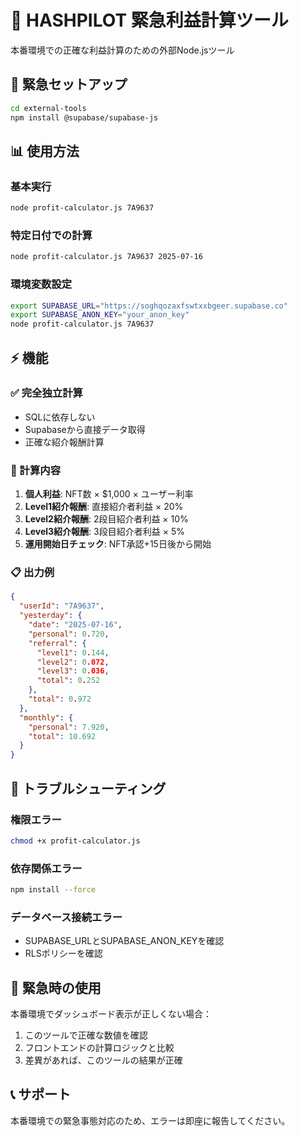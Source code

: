 # 🚨 HASHPILOT 緊急利益計算ツール

本番環境での正確な利益計算のための外部Node.jsツール

## 🚀 緊急セットアップ

```bash
cd external-tools
npm install @supabase/supabase-js
```

## 📊 使用方法

### 基本実行
```bash
node profit-calculator.js 7A9637
```

### 特定日付での計算
```bash
node profit-calculator.js 7A9637 2025-07-16
```

### 環境変数設定
```bash
export SUPABASE_URL="https://soghqozaxfswtxxbgeer.supabase.co"
export SUPABASE_ANON_KEY="your_anon_key"
node profit-calculator.js 7A9637
```

## ⚡ 機能

### ✅ 完全独立計算
- SQLに依存しない
- Supabaseから直接データ取得
- 正確な紹介報酬計算

### 🎯 計算内容
1. **個人利益**: NFT数 × $1,000 × ユーザー利率
2. **Level1紹介報酬**: 直接紹介者利益 × 20%
3. **Level2紹介報酬**: 2段目紹介者利益 × 10%
4. **Level3紹介報酬**: 3段目紹介者利益 × 5%
5. **運用開始日チェック**: NFT承認+15日後から開始

### 📋 出力例
```json
{
  "userId": "7A9637",
  "yesterday": {
    "date": "2025-07-16",
    "personal": 0.720,
    "referral": {
      "level1": 0.144,
      "level2": 0.072,
      "level3": 0.036,
      "total": 0.252
    },
    "total": 0.972
  },
  "monthly": {
    "personal": 7.920,
    "total": 10.692
  }
}
```

## 🔧 トラブルシューティング

### 権限エラー
```bash
chmod +x profit-calculator.js
```

### 依存関係エラー
```bash
npm install --force
```

### データベース接続エラー
- SUPABASE_URLとSUPABASE_ANON_KEYを確認
- RLSポリシーを確認

## 🚨 緊急時の使用

本番環境でダッシュボード表示が正しくない場合：

1. このツールで正確な数値を確認
2. フロントエンドの計算ロジックと比較
3. 差異があれば、このツールの結果が正確

## 📞 サポート

本番環境での緊急事態対応のため、エラーは即座に報告してください。